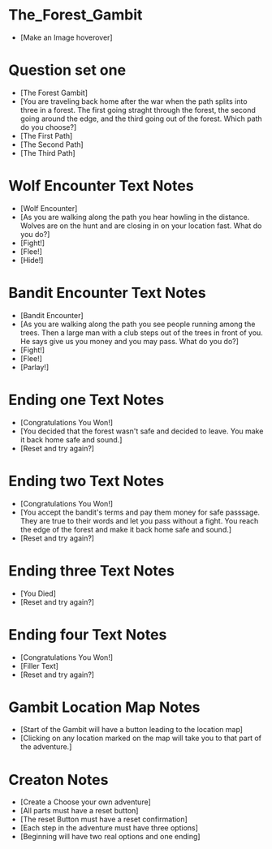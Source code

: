 # The_Forest_Gambit
- [Make an Image hoverover]

# Question set one
- [The Forest Gambit]
- [You are traveling back home after the war when the path splits into
three in a forest. The first going straght through the forest, the second going around the edge, and the third going out of the forest. Which path do you choose?]
- [The First Path]
- [The Second Path]
- [The Third Path]

# Wolf Encounter Text Notes
- [Wolf Encounter]
- [As you are walking along the path you hear howling in the distance.
Wolves are on the hunt and are closing in on your location fast. What do you do?]
- [Fight!]
- [Flee!]
- [Hide!]

# Bandit Encounter Text Notes
- [Bandit Encounter]
- [As you are walking along the path you see people running among the
trees. Then a large man with a club steps out of the trees in front of you. He says give us you money and you may pass. What do you do?]
- [Fight!]
- [Flee!]
- [Parlay!]

# Ending one Text Notes
- [Congratulations You Won!]
- [You decided that the forest wasn't safe and decided to leave. You make it back home safe and sound.]
- [Reset and try again?]

# Ending two Text Notes
- [Congratulations You Won!]
- [You accept the bandit's terms and pay them money for safe passsage.
They are true to their words and let you pass without a fight. You reach the edge of the forest and make it back home safe and sound.]
- [Reset and try again?]

# Ending three Text Notes
- [You Died]
- [Reset and try again?]

# Ending four Text Notes
- [Congratulations You Won!]
- [Filler Text]
- [Reset and try again?]

# Gambit Location Map Notes
- [Start of the Gambit will have a button leading to the location map]
- [Clicking on any location marked on the map will take you to that part
of the adventure.]

# Creaton Notes
- [Create a Choose your own adventure]
- [All parts must have a reset button]
- [The reset Button must have a reset confirmation]
- [Each step in the adventure must have three options]
- [Beginning will have two real options and one ending]